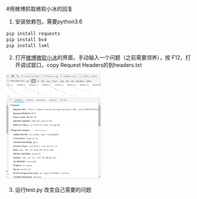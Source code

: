 #用微博抓取微软小冰的回复

1. 安装依赖包，需要python3.6
```
pip install requests
pip install bs4
pip install lxml
```
2. 打开[微博微软小冰](http://weibo.com/message/history?uid=5175429989&name=%E5%B0%8F%E5%86%B)的界面，手动输入一个问题（之前需要领养），按 F12，打开调试窗口，copy Request Headers的到headers.txt

<img src="https://github.com/fredfeng0326/XiaoBingWb/blob/master/pc.png" width="50%" height="50%">

3. 运行test.py 改变自己需要的问题
